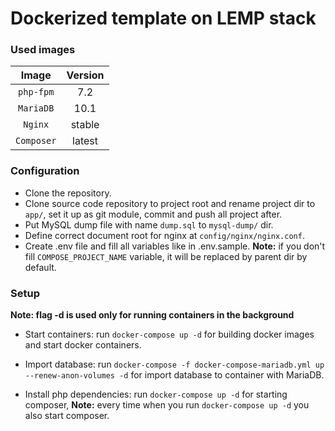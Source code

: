Dockerized template on LEMP stack
=================================

### Used images ###

|     Image     |    Version    |
|     :---:     |     :---:     |
|   `php-fpm`   |      7.2      |
|   `MariaDB`   |     10.1      |
|    `Nginx`    |    stable     |
|   `Composer`  |    latest     |

### Configuration ###

 * Clone the repository.
 * Clone source code repository to project root and rename project dir to `app/`, set it up as git module, commit and 
 push all project after.
 * Put MySQL dump file with name `dump.sql` to `mysql-dump/` dir.
 * Define correct document root for nginx at `config/nginx/nginx.conf`.
 * Create .env file and fill all variables like in .env.sample. **Note:** if you don't fill `COMPOSE_PROJECT_NAME` 
 variable, it will be replaced by parent dir by default.
 
 ### Setup ###
 
 **Note: flag -d is used only for running containers in the background**
 
 * Start containers: run `docker-compose up -d` for building docker images and start docker containers.
 
 * Import database: run `docker-compose -f docker-compose-mariadb.yml up --renew-anon-volumes -d` for import database to
 container with MariaDB.
 
 * Install php dependencies: run `docker-compose up -d` for starting composer, **Note:** every time when you run
 `docker-compose up -d` you also start composer.